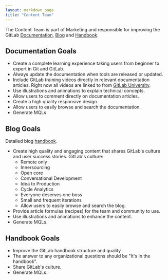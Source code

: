 ```yaml
---
layout: markdown_page
title: "Content Team"
---
```


The Content Team is part of Marketing and responsible for improving the GitLab
[Documentation](https://docs.gitlab.com), [Blog](/blog/) and [Handbook](/handbook/).

## Documentation Goals

* Create a complete learning experience taking users from beginner to expert in Git and GitLab.
* Always update the documentation when tools are released or updated.
* Include GitLab training videos directly in relevant documentation articles.
  Right now all videos are linked to from [GitLab University](https://docs.gitlab.com/ce/university/).
* Use illustrations and animations to explain technical concepts.
* Allow users to comment directly on documentation articles.
* Create a high quality responsive design.
* Allow users to easily browse and search the documentation.
* Generate MQLs

## Blog Goals

Detailed blog [handbook](/handbook/marketing/blog).

* Create high quality and engaging content that shares GitLab's culture and user success stories.
  GitLab's culture:
  * Remote only
  * Innersourcing
  * Open core
  * Conversational Development
  * Idea to Production
  * Cycle Analytics
  * Everyone deserves one boss
  * Small and frequent iterations
  * Allow users to easily browse and search the blog.
* Provide article formulas (recipes) for the team and community to use.
* Use illustrations and animations to enhance the content.
* Generate MQLs.

## Handbook Goals

* Improve the GitLab handbook structure and quality
* The answer to any organizational questions should be "It's in the handbook".
* Share GitLab's culture.
* Generate MQLs.
